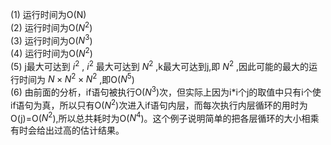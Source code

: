(1) 运行时间为O(N)<br />
(2) 运行时间为O($N^{2}$)<br />
(3) 运行时间为O($N^{3}$)<br />
(4) 运行时间为O($N^{2}$)<br />
(5) j最大可达到 $i^{2}$ , $i^{2}$ 最大可达到 $N^{2}$ ,k最大可达到j,即 $N^{2}$ ,因此可能的最大的运行时间为 $N{\times}N^{2}{\times}N^{2}$ ,即O($N^5$)<br />
(6) 由前面的分析，if语句被执行O($N^{3}$)次，但实际上因为i*i个j的取值中只有i个使if语句为真，所以只有O($N^{2}$)次进入if语句内层，而每次执行内层循环的用时为O(j)=O($N^{2}$),所以总共耗时为O($N^4$)。这个例子说明简单的把各层循环的大小相乘有时会给出过高的估计结果。